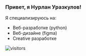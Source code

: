 ### Привет, я Нурлан Уразкулов!

Я специализируюсь на:
- Веб-разработке (python)
- Веб-дизайне (figma)
- Creative разработке

![visitors](https://visitor-badge.laobi.icu/badge?page_id=sumrak10)
